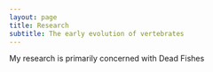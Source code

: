 ```yaml
---
layout: page
title: Research
subtitle: The early evolution of vertebrates
---
```


My research is primarily concerned with Dead Fishes
